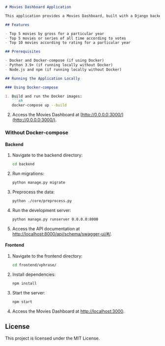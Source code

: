 ```markdown
# Movies Dashboard Application

This application provides a Movies Dashboard, built with a Django backend and a React frontend. It visualizes various movie statistics, such as top-grossing movies and top-rated movies.

## Features

- Top 5 movies by gross for a particular year
- Top 5 movies or series of all time according to votes
- Top 10 movies according to rating for a particular year

## Prerequisites

- Docker and Docker-compose (if using Docker)
- Python 3.9+ (if running locally without Docker)
- Node.js and npm (if running locally without Docker)

## Running the Application Locally

### Using Docker-compose

1. Build and run the Docker images:
   ```sh
   docker-compose up --build
   ```

2. Access the Movies Dashboard at [http://0.0.0.0:3000/](http://0.0.0.0:3000/).

### Without Docker-compose

#### Backend

1. Navigate to the backend directory:
   ```sh
   cd backend
   ```

2. Run migrations:
   ```sh
   python manage.py migrate
   ```

3. Preprocess the data:
   ```sh
   python ./core/preprocess.py
   ```

4. Run the development server:
   ```sh
   python manage.py runserver 0.0.0.0:8000
   ```

5. Access the API documentation at [http://localhost:8000/api/schema/swagger-ui/#/](http://localhost:8000/api/schema/swagger-ui/#/).

#### Frontend

1. Navigate to the frontend directory:
   ```sh
   cd frontend/vphrase/
   ```

2. Install dependencies:
   ```sh
   npm install
   ```

3. Start the server:
   ```sh
   npm start
   ```

4. Access the Movies Dashboard at [http://localhost:3000](http://localhost:3000).

## License

This project is licensed under the MIT License.
```
